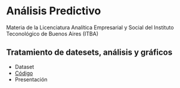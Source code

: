 # Análisis Predictivo
Materia de la Licenciatura Analítica Empresarial y Social del Instituto Teconológico de Buenos Aires (ITBA)
##  Tratamiento de datesets, análisis y gráficos
+ Dataset
+ [Código](https://github.com/camicollado/Analisis-Predictivo/blob/f0d3517ed232b470160f6c75b84f527b64e99ad8/GooglePlayStoreEDA.Rmd)
+ Presentación
